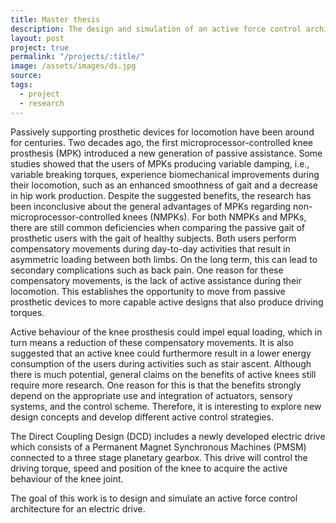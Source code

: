 ```yaml
---
title: Master thesis
description: The design and simulation of an active force control architecture for an electric drive
layout: post
project: true
permalink: "/projects/:title/"
image: /assets/images/ds.jpg
source: 
tags:
  - project
  - research
---
```


Passively supporting prosthetic devices for locomotion have been around for centuries. Two decades ago, the first microprocessor-controlled knee prosthesis (MPK) introduced a new generation of passive assistance. Some studies showed that the users of MPKs producing variable damping, i.e.,
variable breaking torques, experience biomechanical improvements during their locomotion, such as an enhanced smoothness of gait and a decrease in hip work production. Despite the suggested benefits, the research has been inconclusive about the general advantages of MPKs regarding non-microprocessor-controlled knees (NMPKs).  For both NMPKs and MPKs, there are still common deficiencies when comparing the passive gait of prosthetic users with the gait of healthy subjects. Both users perform compensatory movements during day-to-day activities that result in asymmetric loading between both limbs. On the long term, this can lead to secondary complications such as back pain. One reason for these compensatory movements, is the lack of active assistance during their locomotion. This establishes the opportunity to move from passive prosthetic devices to more capable active designs that also produce driving torques.

Active behaviour of the knee prosthesis could impel equal loading, which in turn means a reduction of these compensatory movements.  It is also suggested that an active knee could furthermore result in a lower energy consumption of the users during activities such as stair ascent.  Although
there is much potential, general claims on the benefits of active knees still require more research.  One reason for this is that the benefits strongly depend on the appropriate use and integration of actuators, sensory systems, and the control scheme.  Therefore, it is interesting to explore new design concepts and develop different active control strategies.

The Direct Coupling Design (DCD) includes a newly developed electric drive which consists of a Permanent Magnet Synchronous Machines (PMSM) connected to a three stage planetary gearbox. This drive will control the driving torque, speed and position of the knee to acquire the active behaviour of the knee joint.

The goal of this work is to design and simulate an active force control architecture for an electric drive.
